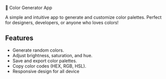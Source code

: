 🎨 Color Generator App

A simple and intuitive app to generate and customize color palettes. Perfect for designers, developers, or anyone who loves colors!

## Features

- Generate random colors.
- Adjust brightness, saturation, and hue.
- Save and export color palettes.
- Copy color codes (HEX, RGB, HSL).
- Responsive design for all device
